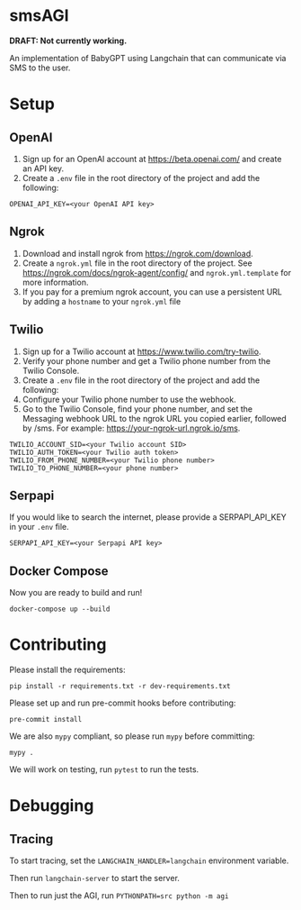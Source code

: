 # smsAGI

**DRAFT: Not currently working.**

An implementation of BabyGPT using Langchain that can communicate via SMS to the user.

# Setup

## OpenAI

1. Sign up for an OpenAI account at https://beta.openai.com/ and create an API key.
2. Create a `.env` file in the root directory of the project and add the following:

```
OPENAI_API_KEY=<your OpenAI API key>
```

## Ngrok

1. Download and install ngrok from https://ngrok.com/download.
2. Create a `ngrok.yml` file in the root directory of the project. See https://ngrok.com/docs/ngrok-agent/config/ and `ngrok.yml.template` for more information.
3. If you pay for a premium ngrok account, you can use a persistent URL by adding a `hostname` to your `ngrok.yml` file


## Twilio

1. Sign up for a Twilio account at https://www.twilio.com/try-twilio.
2. Verify your phone number and get a Twilio phone number from the Twilio Console.
3. Create a `.env` file in the root directory of the project and add the following:
4. Configure your Twilio phone number to use the webhook.
5. Go to the Twilio Console, find your phone number, and set the Messaging webhook URL to the ngrok URL you copied earlier, followed by /sms. For example: https://your-ngrok-url.ngrok.io/sms.

```
TWILIO_ACCOUNT_SID=<your Twilio account SID>
TWILIO_AUTH_TOKEN=<your Twilio auth token>
TWILIO_FROM_PHONE_NUMBER=<your Twilio phone number>
TWILIO_TO_PHONE_NUMBER=<your phone number>
```

## Serpapi

If you would like to search the internet, please provide a SERPAPI_API_KEY in your `.env` file.

```
SERPAPI_API_KEY=<your Serpapi API key>
```

## Docker Compose

Now you are ready to build and run!

`docker-compose up --build`

# Contributing

Please install the requirements:

`pip install -r requirements.txt -r dev-requirements.txt`

Please set up and run pre-commit hooks before contributing:

`pre-commit install`

We are also `mypy` compliant, so please run `mypy` before committing:

`mypy .`

We will work on testing, run `pytest` to run the tests.

# Debugging

## Tracing

To start tracing, set the `LANGCHAIN_HANDLER=langchain` environment variable.

Then run `langchain-server` to start the server.

Then to run just the AGI, run `PYTHONPATH=src python -m agi`
